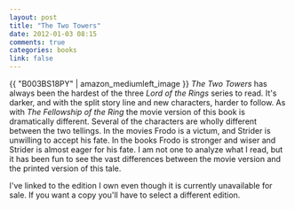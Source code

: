 ```yaml
---
layout: post
title: "The Two Towers"
date: 2012-01-03 08:15
comments: true
categories: books
link: false
---
```

{{ "B003BS18PY" | amazon_mediumleft_image }}
_The Two Towers_ has always been the hardest of the three _Lord of the Rings_ series to read. It's darker, and with the split story line and new characters, harder to follow. As with _The Fellowship of the Ring_ the movie version of this book is dramatically different. Several of the characters are wholly different between the two tellings. In the movies Frodo is a victum, and Strider is unwilling to accept his fate. In the books Frodo is stronger and wiser and Strider is almost eager for his fate. I am not one to analyze what I read, but it has been fun to see the vast differences between the movie version and the printed version of this tale.

I've linked to the edition I own even though it is currently unavailable for sale. If you want a copy you'll have to select a different edition.